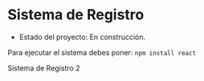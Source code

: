 <h1> Sistema de Registro </h1>

- Estado del proyecto: En construcción.

Para ejecutar el sistema debes poner:
```npm install react```

Sistema de Registro 2
